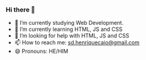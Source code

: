 ### Hi there 👋

- 🔭 I’m currently studying Web Development.
- 🌱 I’m currently learning HTML, JS and CSS
- 🤔 I’m looking for help with HTML, JS and CSS
- 📫 How to reach me: sd.henriquecaio@gmail.com
- 😄 Pronouns: HE/HIM

<!--
**Caiohdsilva/Caiohdsilva** is a ✨ _special_ ✨ repository because its `README.md` (this file) appears on your GitHub profile.

Here are some ideas to get you started:

- 🔭 I’m currently working on ...
- 🌱 I’m currently learning ...
- 👯 I’m looking to collaborate on ...
- 🤔 I’m looking for help with ...
- 💬 Ask me about ...
- 📫 How to reach me: ...
- 😄 Pronouns: ...
- ⚡ Fun fact: ...
-->
